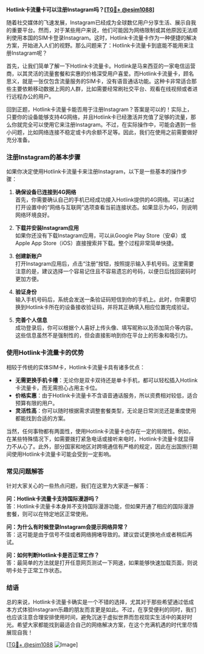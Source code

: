 **Hotlink卡流量卡可以注册Instagram吗？[[TG💪+ @esim1088](https://t.me/s/esim1088)]**

随着社交媒体的飞速发展，Instagram已经成为全球数亿用户分享生活、展示自我的重要平台。然而，对于某些用户来说，他们可能因为网络限制或其他原因无法顺利使用本国的SIM卡登录Instagram。这时，Hotlink卡流量卡作为一种便捷的解决方案，开始进入人们的视野。那么问题来了：Hotlink卡流量卡到底能不能用来注册Instagram呢？

首先，让我们简单了解一下Hotlink卡流量卡。Hotlink是马来西亚的一家电信运营商，以其灵活的流量套餐和实惠的价格深受用户喜爱。而Hotlink卡流量卡，顾名思义，就是一张仅包含流量服务的SIM卡，没有语音通话功能。这种卡非常适合那些主要依赖移动数据上网的人群，比如需要经常刷社交平台、观看在线视频或者进行远程办公的用户。

回到正题，Hotlink卡流量卡能否用于注册Instagram？答案是可以的！实际上，只要你的设备能够支持4G网络，并且Hotlink卡已经激活并充值了足够的流量，那么你就完全可以使用它来注册Instagram。不过，在实际操作中，可能会遇到一些小问题，比如网络连接不稳定或卡内余额不足等。因此，我们在使用之前需要做好充分准备。

### 注册Instagram的基本步骤

如果你决定使用Hotlink卡流量卡来注册Instagram，以下是一些基本的操作步骤：

1. **确保设备已连接到4G网络**  
   首先，你需要确认自己的手机已经成功接入Hotlink提供的4G网络。可以通过打开设置中的“网络与互联网”选项查看当前连接状态。如果显示为4G，则说明网络环境良好。

2. **下载并安装Instagram应用**  
   如果你还没有下载Instagram应用，可以从Google Play Store（安卓）或Apple App Store（iOS）直接搜索并下载。整个过程非常简单快捷。

3. **创建新账户**  
   打开Instagram应用后，点击“注册”按钮，按照提示输入手机号码。这里需要注意的是，建议选择一个容易记住且不容易遗忘的号码，以便日后找回密码时更加方便。

4. **验证身份**  
   输入手机号码后，系统会发送一条验证码短信到你的手机上。此时，你需要切换到Hotlink卡所在的设备接收验证码，并将其正确填入相应位置完成验证。

5. **完善个人信息**  
   成功登录后，你可以根据个人喜好上传头像、填写昵称以及添加简介等内容。这些信息虽然不是强制性的，但会直接影响到你在平台上的形象和吸引力。

### 使用Hotlink卡流量卡的优势

相较于传统的实体SIM卡，Hotlink卡流量卡具有诸多优点：

- **无需更换手机卡槽**：无论你是双卡双待还是单卡手机，都可以轻松插入Hotlink卡流量卡，而无需担心占用主卡位。
- **价格实惠**：由于Hotlink卡流量卡不含语音通话服务，所以资费相对较低，适合预算有限的用户。
- **灵活性高**：你可以随时根据需求调整套餐类型，无论是日常浏览还是重度使用都能找到合适的方案。

当然，任何事物都有两面性，使用Hotlink卡流量卡也存在一定的局限性。例如，在某些特殊情况下，如需要拨打紧急电话或接听来电时，Hotlink卡流量卡就显得力不从心了。此外，部分国家和地区对跨境通信有严格的规定，因此在出国旅行期间使用Hotlink卡流量卡可能会受到一定影响。

### 常见问题解答

针对大家关心的一些热点问题，我们在这里为大家逐一解答：

**问：Hotlink卡流量卡支持国际漫游吗？**  
答：Hotlink卡流量卡本身并不支持国际漫游功能，但如果开通了相应的国际漫游套餐，则可以在特定地区正常使用。

**问：为什么有时候登录Instagram会提示网络异常？**  
答：这可能是由于信号不佳或者网络拥堵导致的。建议尝试更换地点或者稍后再试。

**问：如何判断Hotlink卡是否正常工作？**  
答：最简单的方法就是打开任意网页测试一下网速，如果能够快速加载页面，则说明卡处于正常工作状态。

### 结语

总的来说，Hotlink卡流量卡确实是一个不错的选择，尤其对于那些希望通过低成本方式体验Instagram乐趣的朋友而言更是如此。不过，在享受便利的同时，我们也应该注意合理安排使用时间，避免沉迷于虚拟世界而忽视现实生活中的美好时光。希望大家都能找到最适合自己的网络解决方案，在这个充满机遇的时代里尽情展现自我！

[[TG💪+ @esim1088](https://t.me/s/esim1088) ![Image](https://i.postimg.cc/4NQfJmqS/Snipaste-2025-05-13-00-14-12.png)]
